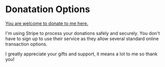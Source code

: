 # Donatation Options
[You are welcome to donate to me here.](https://r-neal-kelly.github.io/give-to-r-neal-kelly)

I'm using Stripe to process your donations safely and securely. You don't have to sign up to use their service as they allow several standard online transaction options.

I greatly appreciate your gifts and support, it means a lot to me so thank you!
